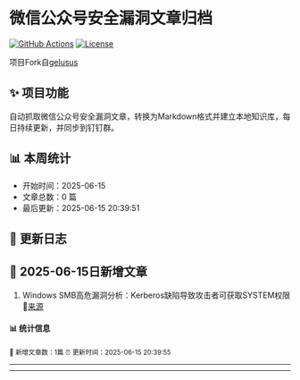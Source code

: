 # 微信公众号安全漏洞文章归档

[![GitHub Actions](https://github.com/gelusus/wxvl/actions/workflows/update_today.yml/badge.svg)](https://github.com/gelusus/wxvl/actions)
[![License](https://img.shields.io/badge/license-MIT-blue.svg)](LICENSE)

项目Fork自[gelusus](https://github.com/gelusus/wxvl)

## ✨ 项目功能

自动抓取微信公众号安全漏洞文章，转换为Markdown格式并建立本地知识库，每日持续更新，并同步到钉钉群。

## 📊 本周统计
- 开始时间：2025-06-15
- 文章总数：0 篇
- 最后更新：2025-06-15 20:39:51

## 📝 更新日志

## 📢 2025-06-15日新增文章

1. Windows SMB高危漏洞分析：Kerberos缺陷导致攻击者可获取SYSTEM权限 🔗[来源](https://mp.weixin.qq.com/s?__biz=MjM5NjA0NjgyMA==&mid=2651323140&idx=3&sn=45827901940f918a640dfd1f6b37d59a)

#### 📊 统计信息
<small>📝 新增文章数：1篇
⏰ 更新时间：2025-06-15 20:39:55<small>

---


---
